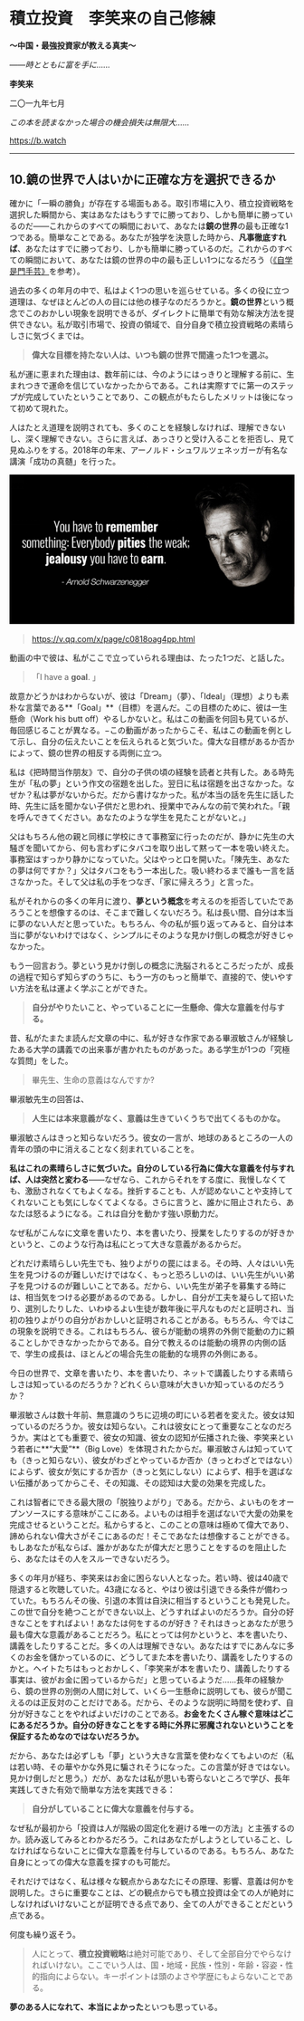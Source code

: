 # **積立投資　李笑来の自己修練**

**～中国・最強投資家が教える真実～**

*――時とともに富を手に……*

**李笑来**

二〇一九年七月

*この本を読まなかった場合の機会損失は無限大……*

https://b.watch

------

## **10.鏡の世界で人はいかに正確な方を選択できるか**

確かに「一瞬の勝負」が存在する場面もある。取引市場に入り、積立投資戦略を選択した瞬間から、実はあなたはもうすでに勝っており、しかも簡単に勝っているのだ――これからのすべての瞬間において、あなたは**鏡の世界**の最も正確な1つである。簡単なことである。あなたが独学を決意した時から、**凡事徹底すれば**、あなたはすでに勝っており、しかも簡単に勝っているのだ。これからのすべての瞬間において、あなたは鏡の世界の中の最も正しい1つになるだろう（[《自学是門手芸》](https://github.com/selfteaching/the-craft-of-selfteaching)を参考）。

過去の多くの年月の中で、私はよく1つの思いを巡らせている。多くの役に立つ道理は、なぜほとんどの人の目には他の様子なのだろうかと。**鏡の世界**という概念でこのおかしい現象を説明できるが、ダイレクトに簡単で有効な解決方法を提供できない。私が取引市場で、投資の領域で、自分自身で積立投資戦略の素晴らしさに気づくまでは。

> **偉大な目標を持たない人は、いつも鏡の世界で間違った1つを選ぶ。**

私が運に恵まれた理由は、数年前には、今のようにはっきりと理解する前に、生まれつきで運命を信じていなかったからである。これは実際すでに第一のステップが完成していたということであり、この観点がもたらしたメリットは後になって初めて現れた。

人はたとえ道理を説明されても、多くのことを経験しなければ、理解できないし、深く理解できない。さらに言えば、あっさりと受け入ることを拒否し、見て見ぬふりをする。2018年の年末、アーノルド・シュワルツェネッガーが有名な講演「成功の真髄」を行った。

![Arnold-Schwarzenegger-quotes-Jealousy-you-have-to-earn](images/Arnold-Schwarzenegger-quotes-Jealousy-you-have-to-earn.jpg) 

> https://v.qq.com/x/page/c0818oag4pp.html

動画の中で彼は、私がここで立っていられる理由は、たった1つだ、と話した。

> 「I have a **goal**. 」

故意かどうかはわからないが、彼は「Dream」（夢）、「Ideal」（理想）よりも素朴な言葉である**「Goal」**（目標）を選んだ。この目標のために、彼は一生懸命（Work his butt off）やるしかないと。私はこの動画を何回も見ているが、毎回感じることが異なる。−この動画があったからこそ、私はこの動画を例として示し、自分の伝えたいことを伝えられると気づいた。偉大な目標があるか否かによって、鏡の世界の相反する両側に立つ。

私は《把時間当作朋友》で、自分の子供の頃の経験を読者と共有した。ある時先生が「私の夢」という作文の宿題を出した。翌日に私は宿題を出さなかった。なぜか？私は夢がないからだ。だから書けなかった。私が本当の話を先生に話した時、先生に話を聞かない子供だと思われ、授業中でみんなの前で笑われた。「親を呼んできてください。あなたのような学生を見たことがないと。」

父はもちろん他の親と同様に学校にきて事務室に行ったのだが、静かに先生の大騒ぎを聞いてから、何も言わずにタバコを取り出して黙って一本を吸い終えた。事務室はすっかり静かになっていた。父はやっと口を開いた。「陳先生、あなたの夢は何ですか？」父はタバコをもう一本出した。吸い終わるまで誰も一言を話さなかった。そして父は私の手をつなぎ、「家に帰えろう」と言った。

私がそれからの多くの年月に渡り、**夢という概念**を考えるのを拒否していたであろうことを想像するのは、そこまで難しくないだろう。私は長い間、自分は本当に夢のない人だと思っていた。もちろん、今の私が振り返ってみると、自分は本当に夢がないわけではなく、シンプルにそのような見かけ倒しの概念が好きじゃなかった。

もう一回言おう。夢という見かけ倒しの概念に洗脳されるところだったが、成長の過程で知らず知らずのうちに、もう一方のもっと簡単で、直接的で、使いやすい方法を私は運よく学ぶことができた。

> **自分がやりたいこと、やっていることに一生懸命、偉大な意義を付与する。**

昔、私がたまたま読んだ文章の中に、私が好きな作家である畢淑敏さんが経験したある大学の講義での出来事が書かれたものがあった。ある学生が1つの「究極な質問」をした。

> 畢先生、生命の意義はなんですか?

畢淑敏先生の回答は、

> **人生には本来意義がなく、意義は生きていくうちで出てくるものかな。**

畢淑敏さんはきっと知らないだろう。彼女の一言が、地球のあるところの一人の青年の頭の中に消えることなく刻まれていることを。

**私はこれの素晴らしさに気づいた。自分のしている行為に偉大な意義を付与すれば、人は突然と変わる**――なぜなら、これからそれをする度に、我慢しなくても、激励されなくてもよくなる。挫折することも、人が認めないことや支持してくれないことも気にしなくてよくなる。さらに言うと、誰かに阻止されたら、あなたは怒るようになる。これは自分を動かす強い原動力だ。

なぜ私がこんなに文章を書いたり、本を書いたり、授業をしたりするのが好きかというと、このような行為は私にとって大きな意義があるからだ。

どれだけ素晴らしい先生でも、独りよがりの罠にはまる。その時、人々はいい先生を見つけるのが難しいだけではなく、もっと恐ろしいのは、いい先生がいい弟子を見つけるのが難しいことである。だから、いい先生が弟子を募集する時には、相当気をつける必要があるのである。しかし、自分が工夫を凝らして招いたり、選別したりした、いわゆるよい生徒が数年後に平凡なものだと証明され、当初の独りよがりの自分がおかしいと証明されることがある。もちろん、今ではこの現象を説明できる。これはもちろん、彼らが能動の境界の外側で能動の力に頼ることしかできなかったからである。自分で教えるのは能動の境界の内側の話で、学生の成長は、ほとんどの場合先生の能動的な境界の外側にある。

今日の世界で、文章を書いたり、本を書いたり、ネットで講義したりする素晴らしさは知っているのだろうか？どれくらい意味が大きいか知っているのだろうか？

畢淑敏さんは数十年前、無意識のうちに辺境の町にいる若者を変えた。彼女は知っているのだろうか。彼女は知らない。これは彼女にとって重要なことなのだろうか。実はとても重要で、彼女の知識、彼女の認知が伝播された後、李笑来という若者に**“大愛”**（Big Love）を体現されたからだ。畢淑敏さんは知っていても（きっと知らない）、彼女がわざとやっているか否か（きっとわざとではない）によらず、彼女が気にするか否か（きっと気にしない）によらず、相手を選ばない伝播があってからこそ、その知識、その認知は大愛の効果を完成した。

これは智者にできる最大限の「脱独りよがり」である。だから、よいものをオープンソースにする意味がここにある。よいものは相手を選ばないで大愛の効果を完成させるということだ。私からすると、このことの意味は極めて偉大であり、諦められない偉大さがそこにあるのだ！そこであなたは想像することができる。もしあなたが私ならば、誰かがあなたが偉大だと思うことをするのを阻止したら、あなたはその人をスルーできないだろう。

多くの年月が経ち、李笑来はお金に困らない人となった。若い時、彼は40歳で隠退すると吹聴していた。43歳になると、やはり彼は引退できる条件が備わっていた。もちろんその後、引退の本質は自決に相当するということも発見した。この世で自分を絶つことができない以上、どうすればよいのだろうか。自分の好きなことをすればよい！あなたは何をするのが好き？それはきっとあなたが思う最も偉大な意義があることだろう。私にとっては何かというと、本を書いたり、講義をしたりすることだ。多くの人は理解できない。あなたはすでにあんなに多くのお金を儲かっているのに、どうしてまた本を書いたり、講義をしたりするのかと。ヘイトたちはもっとおかしく、「李笑来が本を書いたり、講義したりする事実は、彼がお金に困っているからだ」と思っているようだ……長年の経験から、鏡の世界の別側の人間に対して、いくら一生懸命に説明しても、彼らが聞こえるのは正反対のことだけである。だから、そのような説明に時間を使わず、自分が好きなことをやればよいだけのことである。**お金をたくさん稼ぐ意味はどこにあるだろうか。自分の好きなことをする時に外界に邪魔されないということを保証するためなのではないだろうか。**

だから、あなたは必ずしも「夢」という大きな言葉を使わなくてもよいのだ（私は若い時、その華やかな外見に騙されそうになった。この言葉が好きではない。見かけ倒しだと思う。）だが、あなたは私が思いも寄らないところで学び、長年実践してきた有効で簡単な方法を実践できる：

> **自分がしていることに偉大な意義を付与する。**

なぜ私が最初から「投資は人が階級の固定化を避ける唯一の方法」と主張するのか。読み返してみるとわかるだろう。これはあなたがしようとしていること、しなければならないことに偉大な意義を付与しているのである。もちろん、あなた自身にとっての偉大な意義を探すのも可能だ。

それだけではなく、私は様々な観点からあなたにその原理、影響、意義は何かを説明した。さらに重要なことは、どの観点からでも積立投資は全ての人が絶対にしなければいけないことが証明できる点であり、全ての人ができることだという点である。

何度も繰り返そう。

> 人にとって、**積立投資戦略**は絶対可能であり、そして全部自分でやらなければいけない。ここでいう人は、国・地域・民族・性別・年齢・容姿・性的指向によらない。キーポイントは頭のよさや学歴にもよらないことである。

**夢のある人になれて、本当によかった**といつも思っている。